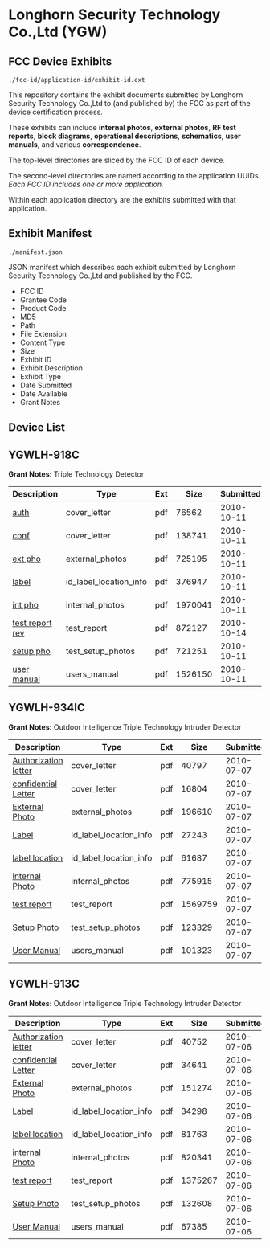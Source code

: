 # Longhorn Security Technology Co.,Ltd (YGW)
## FCC Device Exhibits

```
./fcc-id/application-id/exhibit-id.ext
```

This repository contains the exhibit documents submitted by Longhorn Security Technology Co.,Ltd to (and published by) the FCC as part of the device certification process.

These exhibits can include **internal photos**, **external photos**, **RF test reports**, **block diagrams**, **operational descriptions**, **schematics**, **user manuals**, and various **correspondence**.

The top-level directories are sliced by the FCC ID of each device.

The second-level directories are named according to the application UUIDs. *Each FCC ID includes one or more application.*

Within each application directory are the exhibits submitted with that application. 

## Exhibit Manifest

```
./manifest.json
```

JSON manifest which describes each exhibit submitted by Longhorn Security Technology Co.,Ltd and published by the FCC.

- FCC ID
- Grantee Code
- Product Code
- MD5
- Path
- File Extension
- Content Type
- Size
- Exhibit ID
- Exhibit Description
- Exhibit Type
- Date Submitted
- Date Available
- Grant Notes

## Device List
## YGWLH-918C
**Grant Notes:** Triple Technology Detector

| Description | Type | Ext | Size | Submitted | Available |
| ----------- | ---- | --- | ---- | --------- | --------- |
| [auth](YGWLH-918C/e84492d8f67ad08a02d006a20abae6a3/1356811.pdf) | cover_letter | pdf | 76562 | 2010-10-11 | 2010-10-14 |
| [conf](YGWLH-918C/e84492d8f67ad08a02d006a20abae6a3/1356812.pdf) | cover_letter | pdf | 138741 | 2010-10-11 | 2010-10-14 |
| [ext pho](YGWLH-918C/e84492d8f67ad08a02d006a20abae6a3/1356814.pdf) | external_photos | pdf | 725195 | 2010-10-11 | 2010-10-14 |
| [label](YGWLH-918C/e84492d8f67ad08a02d006a20abae6a3/1356813.pdf) | id_label_location_info | pdf | 376947 | 2010-10-11 | 2010-10-14 |
| [int pho](YGWLH-918C/e84492d8f67ad08a02d006a20abae6a3/1356815.pdf) | internal_photos | pdf | 1970041 | 2010-10-11 | 2010-10-14 |
| [test report rev](YGWLH-918C/e84492d8f67ad08a02d006a20abae6a3/1359699.pdf) | test_report | pdf | 872127 | 2010-10-14 | 2010-10-14 |
| [setup pho](YGWLH-918C/e84492d8f67ad08a02d006a20abae6a3/1356816.pdf) | test_setup_photos | pdf | 721251 | 2010-10-11 | 2010-10-14 |
| [user manual](YGWLH-918C/e84492d8f67ad08a02d006a20abae6a3/1356821.pdf) | users_manual | pdf | 1526150 | 2010-10-11 | 2010-10-14 |
## YGWLH-934IC
**Grant Notes:** Outdoor Intelligence Triple Technology Intruder Detector

| Description | Type | Ext | Size | Submitted | Available |
| ----------- | ---- | --- | ---- | --------- | --------- |
| [Authorization letter](YGWLH-934IC/86fc2c41d8d7fa800f508d2d7fb6938a/1307613.pdf) | cover_letter | pdf | 40797 | 2010-07-07 | 2010-07-07 |
| [confidential Letter](YGWLH-934IC/86fc2c41d8d7fa800f508d2d7fb6938a/1307614.pdf) | cover_letter | pdf | 16804 | 2010-07-07 | 2010-07-07 |
| [External Photo](YGWLH-934IC/86fc2c41d8d7fa800f508d2d7fb6938a/1307618.pdf) | external_photos | pdf | 196610 | 2010-07-07 | 2010-07-07 |
| [Label](YGWLH-934IC/86fc2c41d8d7fa800f508d2d7fb6938a/1307619.pdf) | id_label_location_info | pdf | 27243 | 2010-07-07 | 2010-07-07 |
| [label location](YGWLH-934IC/86fc2c41d8d7fa800f508d2d7fb6938a/1307620.pdf) | id_label_location_info | pdf | 61687 | 2010-07-07 | 2010-07-07 |
| [internal Photo](YGWLH-934IC/86fc2c41d8d7fa800f508d2d7fb6938a/1307621.pdf) | internal_photos | pdf | 775915 | 2010-07-07 | 2010-07-07 |
| [test report](YGWLH-934IC/86fc2c41d8d7fa800f508d2d7fb6938a/1307622.pdf) | test_report | pdf | 1569759 | 2010-07-07 | 2010-07-07 |
| [Setup Photo](YGWLH-934IC/86fc2c41d8d7fa800f508d2d7fb6938a/1307623.pdf) | test_setup_photos | pdf | 123329 | 2010-07-07 | 2010-07-07 |
| [User Manual](YGWLH-934IC/86fc2c41d8d7fa800f508d2d7fb6938a/1307624.pdf) | users_manual | pdf | 101323 | 2010-07-07 | 2010-07-07 |
## YGWLH-913C
**Grant Notes:** Outdoor Intelligence Triple Technology Intruder Detector

| Description | Type | Ext | Size | Submitted | Available |
| ----------- | ---- | --- | ---- | --------- | --------- |
| [Authorization letter](YGWLH-913C/9d1ae46a98617530af60b538b111bdee/1307154.pdf) | cover_letter | pdf | 40752 | 2010-07-06 | 2010-07-06 |
| [confidential Letter](YGWLH-913C/9d1ae46a98617530af60b538b111bdee/1307155.pdf) | cover_letter | pdf | 34641 | 2010-07-06 | 2010-07-06 |
| [External Photo](YGWLH-913C/9d1ae46a98617530af60b538b111bdee/1307159.pdf) | external_photos | pdf | 151274 | 2010-07-06 | 2010-07-06 |
| [Label](YGWLH-913C/9d1ae46a98617530af60b538b111bdee/1307160.pdf) | id_label_location_info | pdf | 34298 | 2010-07-06 | 2010-07-06 |
| [label location](YGWLH-913C/9d1ae46a98617530af60b538b111bdee/1307161.pdf) | id_label_location_info | pdf | 81763 | 2010-07-06 | 2010-07-06 |
| [internal Photo](YGWLH-913C/9d1ae46a98617530af60b538b111bdee/1307162.pdf) | internal_photos | pdf | 820341 | 2010-07-06 | 2010-07-06 |
| [test report](YGWLH-913C/9d1ae46a98617530af60b538b111bdee/1307163.pdf) | test_report | pdf | 1375267 | 2010-07-06 | 2010-07-06 |
| [Setup Photo](YGWLH-913C/9d1ae46a98617530af60b538b111bdee/1307164.pdf) | test_setup_photos | pdf | 132608 | 2010-07-06 | 2010-07-06 |
| [User Manual](YGWLH-913C/9d1ae46a98617530af60b538b111bdee/1307165.pdf) | users_manual | pdf | 67385 | 2010-07-06 | 2010-07-06 |
